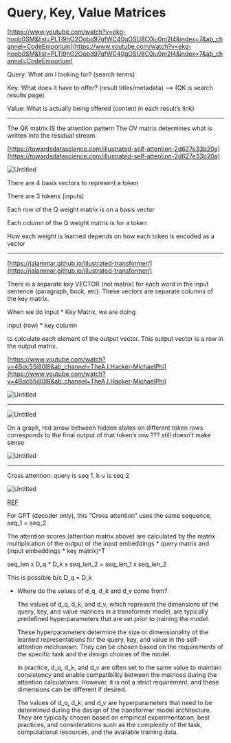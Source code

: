 # Query, Key, Value Matrices

[https://www.youtube.com/watch?v=ekg-hoob0SM&list=PLTl9hO2Oobd97qfWC40gOSU8C0iu0m2l4&index=7&ab_channel=CodeEmporium](https://www.youtube.com/watch?v=ekg-hoob0SM&list=PLTl9hO2Oobd97qfWC40gOSU8C0iu0m2l4&index=7&ab_channel=CodeEmporium)

Query: What am I looking for? (search terms)

Key: What does it have to offer? (result titles/metadata) —> (QK is search results page)

Value: What is actually being offered (content in each result’s link)

---

The QK matrix IS the attention pattern 
The OV matrix determines what is written into the residual stream.

[https://towardsdatascience.com/illustrated-self-attention-2d627e33b20a](https://towardsdatascience.com/illustrated-self-attention-2d627e33b20a)

![Untitled](Query,%20Key,%20Value%20Matrices%20fe92464f6ee24068b6aaa56bb85e903e/Untitled.png)

There are 4 basis vectors to represent a token 

There are 3 tokens (inputs)

Each row of the Q weight matrix is on a basis vector

Each column of the Q weight matrix is for a token 

How each weight is learned depends on how each token is encoded as a vector

---

[https://jalammar.github.io/illustrated-transformer/](https://jalammar.github.io/illustrated-transformer/)

There is a separate key VECTOR (not matrix) for each word in the input sentence (paragraph, book, etc). These vectors are separate columns of the key matrix.

When we do Input * Key Matrix, we are doing 

input (row) * key column

to calculate each element of the output vector. This output vector is a row in the output matrix.

[https://www.youtube.com/watch?v=4Bdc55j80l8&ab_channel=TheA.I.Hacker-MichaelPhi](https://www.youtube.com/watch?v=4Bdc55j80l8&ab_channel=TheA.I.Hacker-MichaelPhi)

![Untitled](Query,%20Key,%20Value%20Matrices%20fe92464f6ee24068b6aaa56bb85e903e/Untitled%201.png)

---

![Untitled](Query,%20Key,%20Value%20Matrices%20fe92464f6ee24068b6aaa56bb85e903e/Untitled%202.png)

On a graph, red arrow between hidden states on different token rows corresponds to the final output of that token’s row ??? still doesn’t make sense

![Untitled](Query,%20Key,%20Value%20Matrices%20fe92464f6ee24068b6aaa56bb85e903e/Untitled%203.png)

---

Cross attention: query is seq 1, k-v is seq 2

![Untitled](Query,%20Key,%20Value%20Matrices%20fe92464f6ee24068b6aaa56bb85e903e/Untitled%204.png)

[REF](Self-attention%2064a3e43e6ac8491f8a7ddc54a071b903.md)

For GPT (decoder only), this “Cross attention” uses the same sequence, seq_1 = seq_2

The attention scores (attention matrix above) are calculated by the matrix multiplication of the output of the input embeddings * query matrix and (input embeddings * key matrix)^T

seq_len x D_q * D_k x seq_len_2 = seq_len_1 x seq_len_2

This is possible b/c D_q = D_k

- Where do the values of d_q, d_k and d_v come from?
    
    The values of d_q, d_k, and d_v, which represent the dimensions of the query, key, and value matrices in a transformer model, are typically predefined hyperparameters that are set prior to training the model.
    
    These hyperparameters determine the size or dimensionality of the learned representations for the query, key, and value in the self-attention mechanism. They can be chosen based on the requirements of the specific task and the design choices of the model.
    
    In practice, d_q, d_k, and d_v are often set to the same value to maintain consistency and enable compatibility between the matrices during the attention calculations. However, it is not a strict requirement, and these dimensions can be different if desired.
    
    The values of d_q, d_k, and d_v are hyperparameters that need to be determined during the design of the transformer model architecture. They are typically chosen based on empirical experimentation, best practices, and considerations such as the complexity of the task, computational resources, and the available training data.